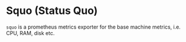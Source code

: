 # Squo (Status Quo)

`squo` is a prometheus metrics exporter for the base machine metrics, i.e. 
CPU, RAM, disk etc.

